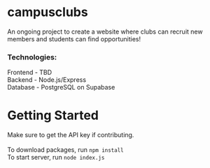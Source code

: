 # campusclubs #

An ongoing project to create a website where clubs can recruit new members and students can find opportunities!

### Technologies:
Frontend - TBD \
Backend - Node.js/Express \
Database - PostgreSQL on Supabase

# Getting Started #

Make sure to get the API key if contributing. \
\
To download packages, run `npm install` \
To start server, run `node index.js`
